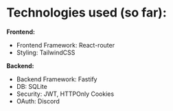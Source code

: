 <h1>Technologies used (so far):</h1>
<strong>Frontend:</strong>
<ul>
  <li>Frontend Framework: React-router</li>
  <li>Styling: TailwindCSS</li>
</ul>

<strong>Backend:</strong>
<ul>
  <li>Backend Framework: Fastify</li>
  <li>DB: SQLite</li>
  <li>Security: JWT, HTTPOnly Cookies</li>
  <li>OAuth: Discord</li>
</ul>

